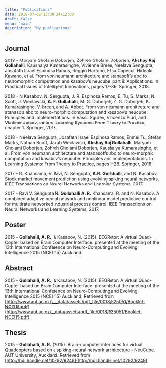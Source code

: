 ```yaml
---
title: "Publications"
date: 2018-07-02T13:38:34+12:00
draft: false
menu: "main"
description: "My publications"
---
```


## Journal

2018 - Maryam Gholami Doborjeh, Zohreh Gholami Doborjeh, **Akshay Raj Gollahalli**, Kaushalya Kumarasinghe, Vivienne Breen, Neelava Sengupta, Josafath Israel Espinosa Ramos, Reggio Hartono, Elisa Capecci, Hideaki Kawano, et al. From von neumann architecture and atanasoff’s abc to neuromorphic computation and kasabov’s neucube. part ii: Applications. In Practical Issues of Intelligent Innovations, pages 17–36. Springer, 2018.

2018 - N Kasabov, N. Sengupta, J. R. Espinosa Ramos, E. Tu, S. Marks, N. Scott, J. Weclawski, **A. R. Gollahalli**, M. G. Doborjeh, Z. G. Doborjeh, K. Kumarasinghe, V. breen, and A. Abbot. From von neumann architecture and atanaso’s abc to neuro-morphic computation and kasabov’s neucube: Principles and implementations. In Vassil Sgurev, Vincenzo Piuri, and Vladimir Jotsov, editors, Learning Systems: From Theory to Practice, chapter 1. Springer, 2018.

2018 - Neelava Sengupta, Josafath Israel Espinosa Ramos, Enmei Tu, Stefan Marks, Nathan Scott, Jakub Weclawski, **Akshay Raj Gollahalli**, Maryam Gholami Doborjeh, Zohreh Gholami Doborjeh, Kaushalya Kumarasinghe, et al. From von neumann architecture and atanasoffs abc to neuro-morphic computation and kasabov’s neucube: Principles and implementations. In Learning Systems: From Theory to Practice, pages 1–28. Springer, 2018.

2017 - R. Khansama, V. Ravi, N. Sengupta, **A.R. Gollahalli**, and N. Kasabov. Stock market movement prediction using evolving spiking neural networks. IEEE Transactions on Neural Networks and Learning Systems, 2017.

2017 - Ravi V. Sengupta N. **Gollahalli A. R.** Khansama, R. and N. Kasabov. A combined adaptive neural network and nonlinear model predictive control for multirate networked industrial process control. IEEE Transactions on Neural Networks and Learning Systems, 2017.


## Poster

2015 - **Gollahalli, A. R.**, & Kasabov, N. (2015). EEGRotor: A virtual Quad-Copter based on Brain Computer Interface. presented at the meeting of the 13th International Conference on Neuro-Computing and Evolving Intelligence 2015 (NCEI ‘15) Auckland.

## Abstract

2015 - **Gollahalli, A. R.**, & Kasabov, N. (2015). EEGRotor: A virtual Quad-Copter based on Brain Computer Interface. presented at the meeting of the 13th International Conference on Neuro-Computing and Evolving Intelligence 2015 (NCEI ‘15) Auckland. Retrieved from [http://www.aut.ac.nz/\_\_data/assets/pdf_file/0018/525051/Booklet-NCEI15.pdf](http://www.aut.ac.nz/__data/assets/pdf_file/0018/525051/Booklet-NCEI15.pdf)

## Thesis

2015 - **Gollahalli, A. R.** (2015). Brain-computer interfaces for virtual Quadcopters based on a spiking-neural network architecture - NeuCube. AUT University, Auckland. Retrieved from [http://hdl.handle.net/10292/9249](http://hdl.handle.net/10292/9249)
